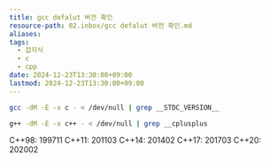 ```yaml
---
title: gcc defalut 버전 확인
resource-path: 02.inbox/gcc defalut 버전 확인.md
aliases:
tags:
  - 잡지식
  - c
  - cpp
date: 2024-12-23T13:30:00+09:00
lastmod: 2024-12-23T13:30:00+09:00
---
```

```bash
gcc -dM -E -x c - < /dev/null | grep __STDC_VERSION__
```



	
```bash
g++ -dM -E -x c++ - < /dev/null | grep __cplusplus
```
C++98: 199711
C++11: 201103
C++14: 201402
C++17: 201703
C++20: 202002